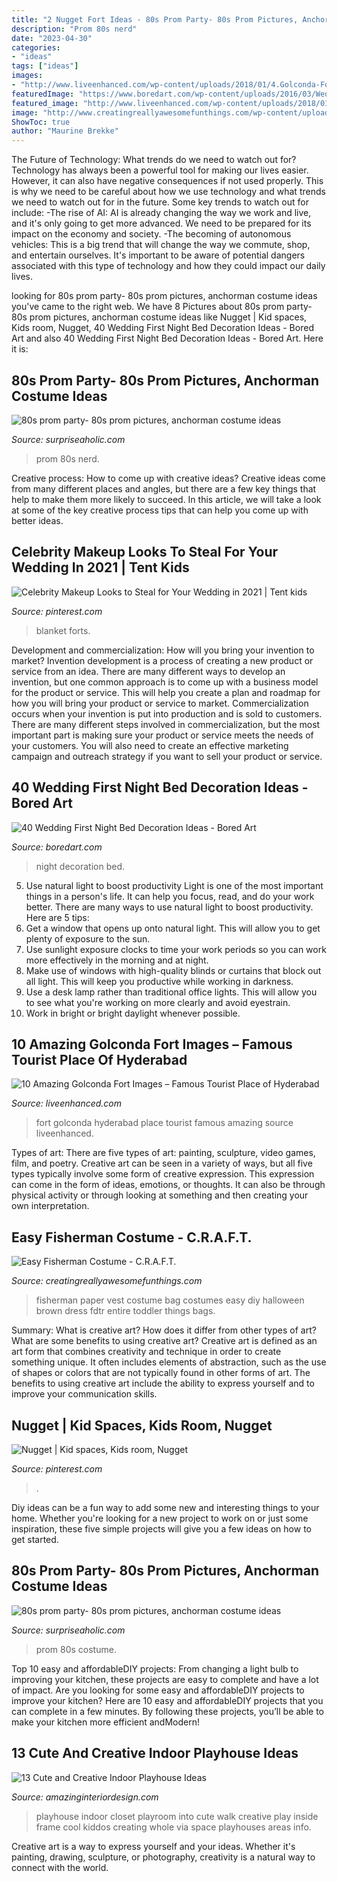 ```yaml
---
title: "2 Nugget Fort Ideas - 80s Prom Party- 80s Prom Pictures, Anchorman Costume Ideas"
description: "Prom 80s nerd"
date: "2023-04-30"
categories:
- "ideas"
tags: ["ideas"]
images:
- "http://www.liveenhanced.com/wp-content/uploads/2018/01/4.Golconda-Fort-Images.jpg"
featuredImage: "https://www.boredart.com/wp-content/uploads/2016/03/Wedding-1st-night-bed-decoration-ideas-8.jpg"
featured_image: "http://www.liveenhanced.com/wp-content/uploads/2018/01/4.Golconda-Fort-Images.jpg"
image: "http://www.creatingreallyawesomefunthings.com/wp-content/uploads/2015/09/fisherman-final-words.jpg"
ShowToc: true
author: "Maurine Brekke"
---
```



The Future of Technology: What trends do we need to watch out for?
Technology has always been a powerful tool for making our lives easier. However, it can also have negative consequences if not used properly. This is why we need to be careful about how we use technology and what trends we need to watch out for in the future. Some key trends to watch out for include: 
-The rise of AI: AI is already changing the way we work and live, and it's only going to get more advanced. We need to be prepared for its impact on the economy and society. 
-The becoming of autonomous vehicles: This is a big trend that will change the way we commute, shop, and entertain ourselves. It's important to be aware of potential dangers associated with this type of technology and how they could impact our daily lives.

	

		
looking for 80s prom party- 80s prom pictures, anchorman costume ideas you've came to the right web. We have 8 Pictures about 80s prom party- 80s prom pictures, anchorman costume ideas like Nugget | Kid spaces, Kids room, Nugget, 40 Wedding First Night Bed Decoration Ideas - Bored Art and also 40 Wedding First Night Bed Decoration Ideas - Bored Art. Here it is:
		
    
## 80s Prom Party- 80s Prom Pictures, Anchorman Costume Ideas

<img loading=lazy src="https://www.surpriseaholic.com/wp-content/uploads/2014/03/IMG_9993-640x960.jpg" onerror="this.onerror=null;this.src='https://tse3.mm.bing.net/th?id=OIP.YdSeTYQoxKrwA8q1q9WcCwHaLH&amp;pid=15.1';" alt="80s prom party- 80s prom pictures, anchorman costume ideas">

_Source: surpriseaholic.com_

>prom 80s nerd. 

	

Creative process: How to come up with creative ideas?
Creative ideas come from many different places and angles, but there are a few key things that help to make them more likely to succeed. In this article, we will take a look at some of the key creative process tips that can help you come up with better ideas.

    
## Celebrity Makeup Looks To Steal For Your Wedding In 2021 | Tent Kids

<img loading=lazy src="https://i.pinimg.com/736x/7e/ec/37/7eec3766de286974acfa5406cafc3904.jpg" onerror="this.onerror=null;this.src='https://tse4.mm.bing.net/th?id=OIP.iOy2EMrlQvQhBgY0KaNN9QHaJ3&amp;pid=15.1';" alt="Celebrity Makeup Looks to Steal for Your Wedding in 2021 | Tent kids">

_Source: pinterest.com_

>blanket forts. 

	

Development and commercialization: How will you bring your invention to market?
Invention development is a process of creating a new product or service from an idea. There are many different ways to develop an invention, but one common approach is to come up with a business model for the product or service. This will help you create a plan and roadmap for how you will bring your product or service to market.
 Commercialization occurs when your invention is put into production and is sold to customers. There are many different steps involved in commercialization, but the most important part is making sure your product or service meets the needs of your customers. You will also need to create an effective marketing campaign and outreach strategy if you want to sell your product or service.

    
## 40 Wedding First Night Bed Decoration Ideas - Bored Art

<img loading=lazy src="https://www.boredart.com/wp-content/uploads/2016/03/Wedding-1st-night-bed-decoration-ideas-8.jpg" onerror="this.onerror=null;this.src='https://tse1.mm.bing.net/th?id=OIP.EsiAeDI8uQ4c_7ZH87iZ_gHaJ4&amp;pid=15.1';" alt="40 Wedding First Night Bed Decoration Ideas - Bored Art">

_Source: boredart.com_

>night decoration bed. 

	

5) Use natural light to boost productivity
Light is one of the most important things in a person's life. It can help you focus, read, and do your work better. There are many ways to use natural light to boost productivity. Here are 5 tips:
1) Get a window that opens up onto natural light. This will allow you to get plenty of exposure to the sun.
2) Use sunlight exposure clocks to time your work periods so you can work more effectively in the morning and at night.
3) Make use of windows with high-quality blinds or curtains that block out all light. This will keep you productive while working in darkness.
4) Use a desk lamp rather than traditional office lights. This will allow you to see what you're working on more clearly and avoid eyestrain.
5) Work in bright or bright daylight whenever possible.

    
## 10 Amazing Golconda Fort Images – Famous Tourist Place Of Hyderabad

<img loading=lazy src="http://www.liveenhanced.com/wp-content/uploads/2018/01/4.Golconda-Fort-Images.jpg" onerror="this.onerror=null;this.src='https://tse3.mm.bing.net/th?id=OIP.mjw21FQgOqvOGXuHpZYYugHaEK&amp;pid=15.1';" alt="10 Amazing Golconda Fort Images – Famous Tourist Place of Hyderabad">

_Source: liveenhanced.com_

>fort golconda hyderabad place tourist famous amazing source liveenhanced. 

	

Types of art: There are five types of art: painting, sculpture, video games, film, and poetry.
Creative art can be seen in a variety of ways, but all five types typically involve some form of creative expression. This expression can come in the form of ideas, emotions, or thoughts. It can also be through physical activity or through looking at something and then creating your own interpretation.

    
## Easy Fisherman Costume - C.R.A.F.T.

<img loading=lazy src="http://www.creatingreallyawesomefunthings.com/wp-content/uploads/2015/09/fisherman-final-words.jpg" onerror="this.onerror=null;this.src='https://tse3.mm.bing.net/th?id=OIP.G7r47uXY-CmF1bVSuwztlQHaLH&amp;pid=15.1';" alt="Easy Fisherman Costume - C.R.A.F.T.">

_Source: creatingreallyawesomefunthings.com_

>fisherman paper vest costume bag costumes easy diy halloween brown dress fdtr entire toddler things bags. 

	

Summary: What is creative art? How does it differ from other types of art? What are some benefits to using creative art?
Creative art is defined as an art form that combines creativity and technique in order to create something unique. It often includes elements of abstraction, such as the use of shapes or colors that are not typically found in other forms of art. The benefits to using creative art include the ability to express yourself and to improve your communication skills.

    
## Nugget | Kid Spaces, Kids Room, Nugget

<img loading=lazy src="https://i.pinimg.com/originals/f7/34/0c/f7340ccbe7a518c84407b946fcd9d98d.jpg" onerror="this.onerror=null;this.src='https://tse3.mm.bing.net/th?id=OIP.gXVXQxccVURGjyEXYojKlwHaJ4&amp;pid=15.1';" alt="Nugget | Kid spaces, Kids room, Nugget">

_Source: pinterest.com_

>. 

	

Diy ideas can be a fun way to add some new and interesting things to your home. Whether you're looking for a new project to work on or just some inspiration, these five simple projects will give you a few ideas on how to get started.

    
## 80s Prom Party- 80s Prom Pictures, Anchorman Costume Ideas

<img loading=lazy src="https://www.surpriseaholic.com/wp-content/uploads/2014/03/IMG_9932.jpg" onerror="this.onerror=null;this.src='https://tse4.mm.bing.net/th?id=OIP.mhov05f09M5_miw7oQI8xAHaLH&amp;pid=15.1';" alt="80s prom party- 80s prom pictures, anchorman costume ideas">

_Source: surpriseaholic.com_

>prom 80s costume. 

	

Top 10 easy and affordableDIY projects: From changing a light bulb to improving your kitchen, these projects are easy to complete and have a lot of impact.
Are you looking for some easy and affordableDIY projects to improve your kitchen? Here are 10 easy and affordableDIY projects that you can complete in a few minutes. By following these projects, you’ll be able to make your kitchen more efficient andModern!

    
## 13 Cute And Creative Indoor Playhouse Ideas

<img loading=lazy src="http://www.amazinginteriordesign.com/wp-content/uploads/2017/04/13-cute-and-creative-indoor-playhouse-ideas-6.jpg" onerror="this.onerror=null;this.src='https://tse4.mm.bing.net/th?id=OIP.rHFmFa7g0hC-BwLBMnGxwwHaNH&amp;pid=15.1';" alt="13 Cute and Creative Indoor Playhouse Ideas">

_Source: amazinginteriordesign.com_

>playhouse indoor closet playroom into cute walk creative play inside frame cool kiddos creating whole via space playhouses areas info. 

	

Creative art is a way to express yourself and your ideas. Whether it's painting, drawing, sculpture, or photography, creativity is a natural way to connect with the world.

